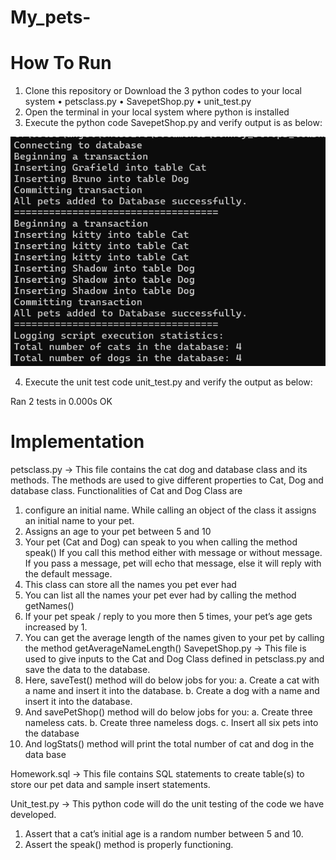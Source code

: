 # My_pets-

# How To Run
1. Clone this repository or Download the 3 python codes to your local system
•	petsclass.py
•	SavepetShop.py
•	unit_test.py
2. Open the terminal in your local system where python is installed
3. Execute the python code SavepetShop.py and verify output is as below:
   
![image](https://github.com/j0hncy/My_pets-/blob/main/output.png)

4. Execute the unit test code unit_test.py and verify the output as below:
   
Ran 2 tests in 0.000s
OK

# Implementation
petsclass.py -> This file contains the cat dog and database class and its methods. The methods are used to give different properties to Cat, Dog and database class. Functionalities of Cat and Dog Class are
1.	configure an initial name. While calling an object of the class it assigns an initial name to your pet.
2.	Assigns an age to your pet between 5 and 10
3.	Your pet (Cat and Dog) can speak to you when calling the method speak()
If you call this method either with message or without message. If you pass a message, pet will echo that message, else it will reply with the default message.
4.	This class can store all the names you pet ever had
5.	You can list all the names your pet ever had by calling the method getNames()
6.	If your pet speak / reply to you more then 5 times, your pet’s age gets increased by 1.
7.	You can get the average length of the names given to your pet by calling the method getAverageNameLength() 
SavepetShop.py -> This file is used to give inputs to the Cat and Dog Class defined in petsclass.py and save the data to the database.
1.	Here, saveTest() method will do below jobs for you:
a.	Create a cat with a name and insert it into the database.
b.	Create a dog with a name and insert it into the database.
2.	And savePetShop() method will do below jobs for you:
a.	Create three nameless cats.
b.	Create three nameless dogs.
c.	Insert all six pets into the database
3.	And logStats() method will print the total number of cat and dog in the data base

Homework.sql -> This file contains SQL statements to create table(s) to store our pet data and sample insert statements.

Unit_test.py -> This python code will do the unit testing of the code we have developed.
1.	Assert that a cat’s initial age is a random number between 5 and 10.
2.	Assert the speak() method is properly functioning.









